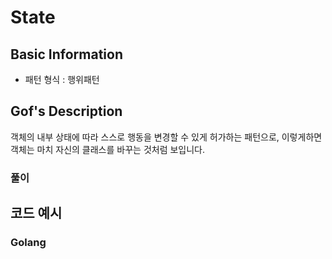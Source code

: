 # State 

## Basic Information 

- 패턴 형식 : 행위패턴 

## Gof's Description 

객체의 내부 상태에 따라 스스로 행동을 변경할 수 있게 허가하는 패턴으로, 이렇게하면 객체는 마치 자신의 클래스를 바꾸는 것처럼 보입니다.

### 풀이 

## 코드 예시 

### Golang 